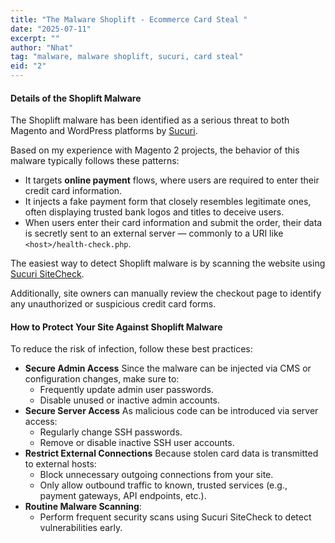 ```yaml
---
title: "The Malware Shoplift - Ecommerce Card Steal "
date: "2025-07-11"
excerpt: ""
author: "Nhat"
tag: "malware, malware shoplift, sucuri, card steal"
eid: "2"
---
```


#### Details of the Shoplift Malware

The Shoplift malware has been identified as a serious threat to both Magento and WordPress platforms by [Sucuri](https://blog.sucuri.net/2024/04/magento-shoplift-ecommerce-malware-targets-both-wordpress-magento-cms.html).

Based on my experience with Magento 2 projects, the behavior of this malware typically follows these patterns:

- It targets **online payment** flows, where users are required to enter their credit card information.
- It injects a fake payment form that closely resembles legitimate ones, often displaying trusted bank logos and titles to deceive users.
- When users enter their card information and submit the order, their data is secretly sent to an external server — commonly to a URI like ` <host>/health-check.php `.

The easiest way to detect Shoplift malware is by scanning the website using [Sucuri SiteCheck](https://sitecheck.sucuri.net/).

Additionally, site owners can manually review the checkout page to identify any unauthorized or suspicious credit card forms.

#### How to Protect Your Site Against Shoplift Malware

To reduce the risk of infection, follow these best practices:

- **Secure Admin Access** Since the malware can be injected via CMS or configuration changes, make sure to:
    - Frequently update admin user passwords.
    - Disable unused or inactive admin accounts.
- **Secure Server Access** As malicious code can be introduced via server access:
    - Regularly change SSH passwords.
    - Remove or disable inactive SSH user accounts.
- **Restrict External Connections** Because stolen card data is transmitted to external hosts:
    - Block unnecessary outgoing connections from your site.
    - Only allow outbound traffic to known, trusted services (e.g., payment gateways, API endpoints, etc.).
- **Routine Malware Scanning**:
    - Perform frequent security scans using Sucuri SiteCheck to detect vulnerabilities early.